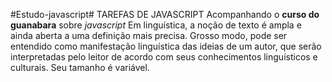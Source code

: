 #Estudo-javascript#
TAREFAS DE JAVASCRIPT
Acompanhando o **curso do guanabara** sobre *javascript*
Em linguística, a noção de texto é ampla e ainda aberta a uma definição mais precisa. Grosso modo, pode ser entendido como manifestação linguística das ideias de um autor, que serão interpretadas pelo leitor de acordo com seus conhecimentos linguísticos e culturais. Seu tamanho é variável.

